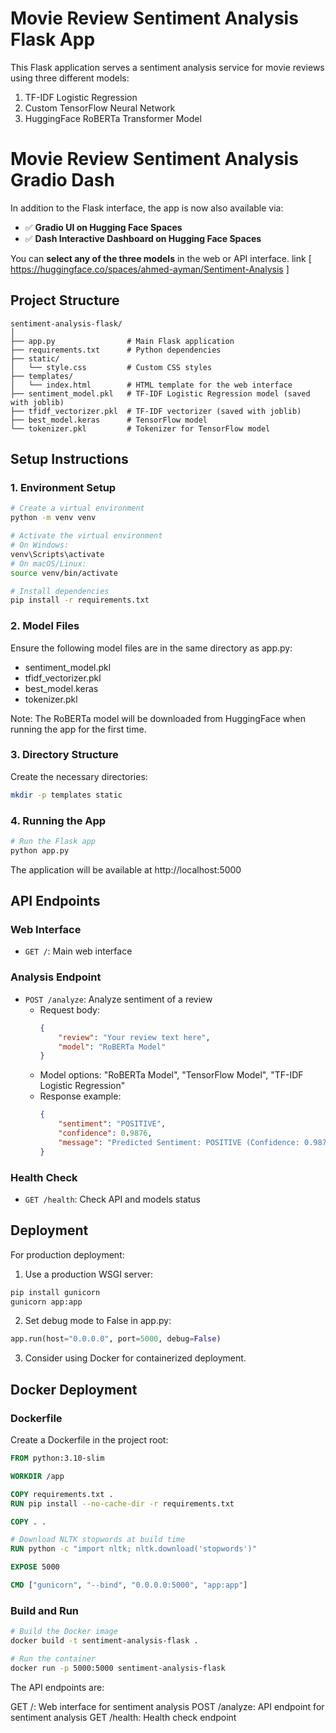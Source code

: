 # Movie Review Sentiment Analysis Flask App

This Flask application serves a sentiment analysis service for movie reviews using three different models:
1. TF-IDF Logistic Regression
2. Custom TensorFlow Neural Network
3. HuggingFace RoBERTa Transformer Model

# Movie Review Sentiment Analysis Gradio Dash
In addition to the Flask interface, the app is now also available via:
- ✅ **Gradio UI on Hugging Face Spaces**
- ✅ **Dash Interactive Dashboard on Hugging Face Spaces**

You can **select any of the three models** in the web or API interface.
link [ https://huggingface.co/spaces/ahmed-ayman/Sentiment-Analysis ]


## Project Structure

```
sentiment-analysis-flask/
│
├── app.py                # Main Flask application
├── requirements.txt      # Python dependencies
├── static/              
│   └── style.css         # Custom CSS styles
├── templates/
│   └── index.html        # HTML template for the web interface
├── sentiment_model.pkl   # TF-IDF Logistic Regression model (saved with joblib)
├── tfidf_vectorizer.pkl  # TF-IDF vectorizer (saved with joblib)
├── best_model.keras      # TensorFlow model
└── tokenizer.pkl         # Tokenizer for TensorFlow model
```

## Setup Instructions

### 1. Environment Setup

```bash
# Create a virtual environment
python -m venv venv

# Activate the virtual environment
# On Windows:
venv\Scripts\activate
# On macOS/Linux:
source venv/bin/activate

# Install dependencies
pip install -r requirements.txt
```

### 2. Model Files

Ensure the following model files are in the same directory as app.py:
- sentiment_model.pkl
- tfidf_vectorizer.pkl
- best_model.keras
- tokenizer.pkl

Note: The RoBERTa model will be downloaded from HuggingFace when running the app for the first time.

### 3. Directory Structure

Create the necessary directories:
```bash
mkdir -p templates static
```

### 4. Running the App

```bash
# Run the Flask app
python app.py
```

The application will be available at http://localhost:5000

## API Endpoints

### Web Interface
- `GET /`: Main web interface

### Analysis Endpoint
- `POST /analyze`: Analyze sentiment of a review
  - Request body:
    ```json
    {
        "review": "Your review text here",
        "model": "RoBERTa Model" 
    }
    ```
  - Model options: "RoBERTa Model", "TensorFlow Model", "TF-IDF Logistic Regression"
  - Response example:
    ```json
    {
        "sentiment": "POSITIVE",
        "confidence": 0.9876,
        "message": "Predicted Sentiment: POSITIVE (Confidence: 0.9876)"
    }
    ```

### Health Check
- `GET /health`: Check API and models status

## Deployment

For production deployment:

1. Use a production WSGI server:
```bash
pip install gunicorn
gunicorn app:app
```

2. Set debug mode to False in app.py:
```python
app.run(host="0.0.0.0", port=5000, debug=False)
```

3. Consider using Docker for containerized deployment.

## Docker Deployment

### Dockerfile

Create a Dockerfile in the project root:

```dockerfile
FROM python:3.10-slim

WORKDIR /app

COPY requirements.txt .
RUN pip install --no-cache-dir -r requirements.txt

COPY . .

# Download NLTK stopwords at build time
RUN python -c "import nltk; nltk.download('stopwords')"

EXPOSE 5000

CMD ["gunicorn", "--bind", "0.0.0.0:5000", "app:app"]
```

### Build and Run

```bash
# Build the Docker image
docker build -t sentiment-analysis-flask .

# Run the container
docker run -p 5000:5000 sentiment-analysis-flask
```

The API endpoints are:

GET /: Web interface for sentiment analysis
POST /analyze: API endpoint for sentiment analysis
GET /health: Health check endpoint

